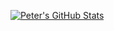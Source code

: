 [![Peter's GitHub Stats](https://github-readme-stats.vercel.app/api?username=peterlewis)](https://github.com/anuraghazra/github-readme-stats)

